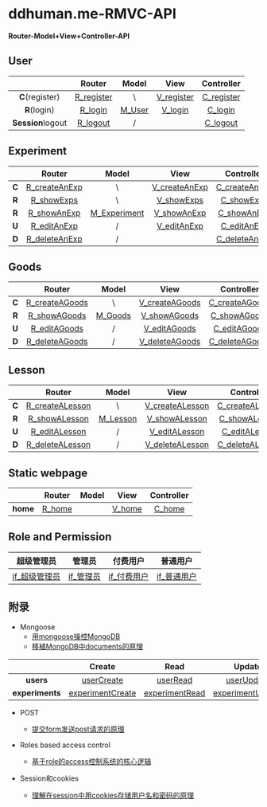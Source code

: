 # ddhuman.me-RMVC-API

**Router-Model+View+Controller-API**

## **User**

|                 |    Router    |  Model   |     View     |  Controller  |
| :-------------: | :----------: | :------: | :----------: | :----------: |
| **C**(register) | [R_register] |    \     | [V_register] | [C_register] |
| **R**(login)    |  [R_login]   | [M_User] |  [V_login]   |  [C_login]   |
|**Session**logout|  [R_logout]  |    /     |              |  [C_logout]  |

[R_register]: /chapters/user/register/R_register.md
[V_register]: /chapters/user/register/V_register.md
[C_register]: /chapters/user/register/C_register.md
[R_login]: /chapters/user/login/R_login.md
[V_login]: /chapters/user/login/V_login.md
[C_login]: /chapters/user/login/C_login.md
[R_logout]: /chapters/user/logout/R_logout.md
[C_logout]: /chapters/user/logout/C_logout.md
[M_User]: /chapters/user/M_User.md

## **Experiment**

|                 |     Router      |     Model      |      View       |   Controller    |
| :-------------: | :-------------: | :------------: | :-------------: | :-------------: |
| 	   **C**	  | [R_createAnExp] |      \         | [V_createAnExp] | [C_createAnExp] |
| 	   **R**	  |  [R_showExps]   |       \        |  [V_showExps]   |  [C_showExps]   |
| 	   **R**	  |  [R_showAnExp]  | [M_Experiment] |  [V_showAnExp]  |  [C_showAnExp]  |
| 	   **U**	  |  [R_editAnExp]  |       /        |  [V_editAnExp]  |  [C_editAnExp]  |
| 	   **D**	  |  [R_deleteAnExp]|      /         |                 |  [C_deleteAnExp]|

[R_createAnExp]: /chapters/experiment/showAnExp/R_createAnExp.md
[V_createAnExp]: /chapters/experiment/showAnExp/V_createAnExp.md
[C_createAnExp]: /chapters/experiment/showAnExp/C_createAnExp.md
[R_showExps]: /chapters/experiment/showExps/R_showExps.md
[V_showExps]: /chapters/experiment/showExps/V_showExps.md
[C_showExps]: /chapters/experiment/showExps/C_showExps.md
[R_showAnExp]: /chapters/experiment/showAnExp/R_showAnExp.md
[V_showAnExp]: /chapters/experiment/showAnExp/V_showAnExp.md
[C_showAnExp]: /chapters/experiment/showAnExp/C_showAnExp.md
[R_editAnExp]: /chapters/experiment/editAnExp/R_editAnExp.md
[V_editAnExp]: /chapters/experiment/editAnExp/V_editAnExp.md
[C_editAnExp]: /chapters/experiment/editAnExp/C_editAnExp.md
[R_deleteAnExp]: /chapters/experiment/deleteAnExp/R_deleteAnExp.md
[C_deleteAnExp]: /chapters/experiment/deleteAnExp/C_deleteAnExp.md
[M_Experiment]: /chapters/experiment/M_Experiment.md

## **Goods**

|                  |      Router      |       Model      |       View       |    Controller    |
| :--------------: | :--------------: | :--------------: | :--------------: | :--------------: |
| 	   **C**	   | [R_createAGoods] |         \        | [V_createAGoods] | [C_createAGoods] |
| 	   **R**	   | [R_showAGoods]   |    [M_Goods]     | [V_showAGoods]   | [C_showAGoods]   |
| 	   **U**	   | [R_editAGoods]   |        /         | [V_editAGoods]   | [C_editAGoods]   |
| 	   **D**	   | [R_deleteAGoods] |       /          | [V_deleteAGoods] | [C_deleteAGoods] |

[R_createAGoods]: /chapters/goods/createAGoods/R_createAGoods.md
[V_createAGoods]: /chapters/goods/createAGoods/V_createAGoods.md
[C_createAGoods]: /chapters/goods/createAGoods/C_createAGoods.md
[R_showAGoods]: /chapters/goods/showAGoods/R_showAGoods.md
[V_showAGoods]: /chapters/goods/showAGoods/V_showAGoods.md
[C_showAGoods]: /chapters/goods/showAGoods/C_showAGoods.md
[R_editAGoods]: /chapters/goods/editAGoods/R_editAGoods.md
[V_editAGoods]: /chapters/goods/editAGoods/V_editAGoods.md
[C_editAGoods]: /chapters/goods/editAGoods/C_editAGoods.md
[R_deleteAGoods]: /chapters/goods/deleteAGoods/R_deleteAGoods.md
[V_deleteAGoods]: /chapters/goods/deleteAGoods/V_deleteAGoods.md
[C_deleteAGoods]: /chapters/goods/deleteAGoods/C_deleteAGoods.md
[M_Goods]: /chapters/goods/M_Goods.md

## **Lesson**

|                  |      Router      |       Model      |       View       |    Controller    |
| :--------------: | :--------------: | :--------------: | :--------------: | :--------------: |
| 	   **C**	   | [R_createALesson]|         \        | [V_createALesson]| [C_createALesson]|
| 	   **R**	   | [R_showALesson]  |    [M_Lesson]    | [V_showALesson]  | [C_showALesson]  |
| 	   **U**	   | [R_editALesson]  |         /         | [V_editALesson]  | [C_editALesson]  |
| 	   **D**	   | [R_deleteALesson]|        /          | [V_deleteALesson]| [C_deleteALesson]|

[R_createALesson]: /chapters/lesson/createALesson/R_createALesson.md
[V_createALesson]: /chapters/lesson/createALesson/V_createALesson.md
[C_createALesson]: /chapters/lesson/createALesson/C_createALesson.md
[R_showALesson]: /chapters/lesson/showALesson/R_showALesson.md
[V_showALesson]: /chapters/lesson/showALesson/V_showALesson.md
[C_showALesson]: /chapters/lesson/showALesson/C_showALesson.md
[R_editALesson]: /chapters/lesson/editALesson/R_editALesson.md
[V_editALesson]: /chapters/lesson/editALesson/V_editALesson.md
[C_editALesson]: /chapters/lesson/editALesson/C_editALesson.md
[R_deleteALesson]: /chapters/lesson/deleteALesson/R_deleteALesson.md
[V_deleteALesson]: /chapters/lesson/deleteALesson/V_deleteALesson.md
[C_deleteALesson]: /chapters/lesson/deleteALesson/C_deleteALesson.md
[M_Lesson]: /chapters/lesson/M_Lesson.md

## **Static webpage**

|          |  Router  | Model |   View   | Controller |
| :------: | :------: | :---: | :------: | :--------: |
| **home** | [R_home] |       | [V_home] |  [C_home]  |

[R_home]: /chapters/static_webpage/home/R_home.md
[V_home]: /chapters/static_webpage/home/V_home.md
[C_home]: /chapters/static_webpage/home/C_home.md

## Role and Permission

|  超级管理员   |   管理员    |   付费用户    |   普通用户   |
| :---------:  | :-------:  | :-----------:| :---------: | 
|[if_超级管理员]| [if_管理员] | [if_付费用户] |[if_普通用户] | 

[if_超级管理员]: /chapters/role_and_permission/if_超级管理员.md
[if_管理员]: /chapters/role_and_permission/if_管理员.md
[if_付费用户]: /chapters/role_and_permission/if_付费用户.md
[if_普通用户]: /chapters/role_and_permission/if_普通用户.md

## 附录

- Mongoose
	- [用mongoose操控MongoDB](/chapters/附录/mongoose_CRUD_collections/用mongoose操控MongoDB.md)
	- [移植MongoDB中documents的原理](/chapters/附录//mongoose_CRUD_collections/移植MongoDB中documents的原理.md)

|                 |    Create    |    Read    |    Update    |    Delete    |
| :-------------: | :----------: | :--------: | :----------: | :----------: |
|    **users**    |[userCreate] | [userRead] | [userUpdate]|[userDelete] |
|**experiments**|[experimentCreate]|[experimentRead]|[experimentUpdate]|  [experimentDelete]|

[userCreate]: /chapters/附录/mongoose_CRUD_collections/userCreate.md
[userRead]: /chapters/附录/mongoose_CRUD_collections/userRead.md
[userUpdate]: /chapters/附录/mongoose_CRUD_collections/userUpdate.md
[userDelete]: /chapters/附录/mongoose_CRUD_collections/userDelete.md
[experimentCreate]: /chapters/附录/mongoose_CRUD_collections/experimentCreate.md
[experimentRead]: /chapters/附录/mongoose_CRUD_collections/experimentRead.md
[experimentUpdate]: /chapters/附录/mongoose_CRUD_collections/experimentUpdate.md
[experimentDelete]: /chapters/附录/mongoose_CRUD_collections/experimentDelete.md

- POST
    - [提交form发送post请求的原理](/chapters/附录/提交form发送post请求的原理.md)
  
- Roles based access control
    - [基于role的access控制系统的核心逻辑](/chapters/附录/基于role的access控制系统的核心逻辑.md)

- Session和cookies
  - [理解在session中用cookies存储用户名和密码的原理](/chapters/附录/理解在session中用cookies存储用户名和密码的原理.md)


